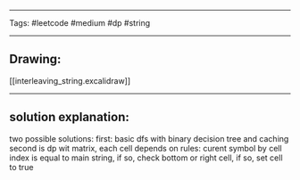 

----

Tags: #leetcode #medium #dp #string

----

## Drawing:
[[interleaving_string.excalidraw]]

----


## solution explanation:
two possible solutions: 
first: basic dfs with binary decision tree and caching
second is dp wit matrix, each cell depends on rules: curent symbol by cell index is equal to main string, if so, check bottom or right cell, if so, set cell to true
